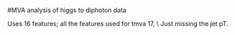 #MVA analysis of higgs to diphoton data 

Uses 16 features; all the features used for tmva 17, \\
Just missing the jet pT. 
